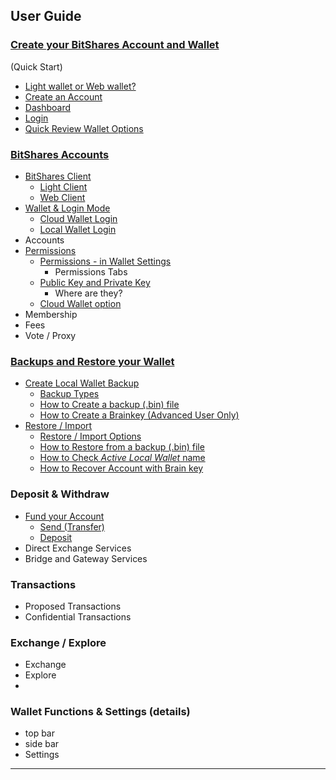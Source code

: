 ## User Guide

### [Create your BitShares Account and Wallet](/bbf/user_guide/create_account.md#create-your-bitshares-account-and-wallet)
(Quick Start)
- [Light wallet or Web wallet?](/bbf/user_guide/create_account.md#light-wallet-or-web-wallet)
- [Create an Account](/bbf/user_guide/create_account.md#create-an-account)
- [Dashboard](/bbf/user_guide/create_account.md#dashboard)
- [Login](/bbf/user_guide/create_account.md#login)
- [Quick Review Wallet Options](/bbf/user_guide/wallet_options1.md#bitshares-wallet-options)

### [BitShares Accounts](/bbf/user_guide/bitshares_client.md#bitshares-accounts)
- [BitShares Client](/bbf/user_guide/bitshares_client.md#bitShares-client)
   - [Light Client](/bbf/user_guide/bitshares_client.md#light-client)
   - [Web Client](/bbf/user_guide/bitshares_client.md#web-client)
- [Wallet & Login Mode](/bbf/user_guide/bitshares_client.md#wallet--login-mode)
   - [Cloud Wallet Login](/bbf/user_guide/bitshares_client.md#cloud-wallet-login)
   - [Local Wallet Login](/bbf/user_guide/bitshares_client.md#local-wallet-login)
- Accounts
- [Permissions ](/bbf/user_guide/permissions.md#permissions)
   - [Permissions - in Wallet Settings](/bbf/user_guide/permissions.md#permissions---in-wallet-settings)
      - Permissions Tabs
   - [Public Key and Private Key](/bbf/user_guide/permissions.md#public-key-and-private-key)
      - Where are they? 
   - [Cloud Wallet option](/bbf/user_guide/permissions.md#cloud-wallet-tab-option)   
- Membership
- Fees
- Vote / Proxy

### [Backups and Restore your Wallet](/bbf/user_guide/backup_local_wallet.md#backups-and-restore-your-wallet)
- [Create Local Wallet Backup](/bbf/user_guide/backup_local_wallet.md#create-local-wallet-backup)
   - [Backup Types](/bbf/user_guide/backup_local_wallet.md#backup-types)
   - [How to Create a backup (.bin) file](/bbf/user_guide/backup_local_wallet.md#how-to-create-a-backup-bin-file)
   - [How to Create a Brainkey (Advanced User Only)](/bbf/user_guide/backup_local_wallet.md#how-to-create-a-brainkey-advanced-user-only)
- [Restore / Import](/bbf/user_guide/backup_local_wallet.md#restore--import)
   - [Restore / Import Options](/bbf/user_guide/backup_local_wallet.md#restore--import-options)
   - [How to Restore from a backup (.bin) file](/bbf/user_guide/backup_local_wallet.md#how-to-restore-from-a-backup-bin-file)
   - [How to Check *Active Local Wallet* name](/bbf/user_guide/backup_local_wallet.md#how-to-check-active-local-wallet-name)
   - [How to Recover Account with Brain key](/bbf/user_guide/backup_local_wallet.md#how-to-recover-account-with-brain-key)
  
### Deposit & Withdraw
- [Fund your Account](/bbf/user_guide/fund_account.md#fund-your-account)
   - [Send (Transfer)](/bbf/user_guide/fund_account.md#send-transfer)  
   - [Deposit](/bbf/user_guide/fund_account.md#deposit)   
- Direct Exchange Services
- Bridge and Gateway Services

### Transactions
- Proposed Transactions
- Confidential Transactions



### Exchange / Explore
- Exchange
- Explore
- 

### Wallet Functions & Settings (details)
- top bar
- side bar
- Settings

***

